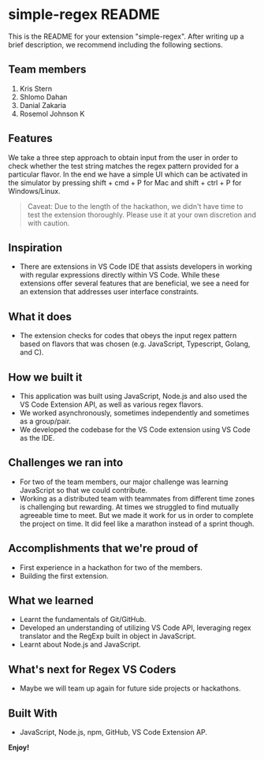 # simple-regex README

This is the README for your extension "simple-regex". After writing up a brief description, we recommend including the following sections.

## Team members

1. Kris Stern
1. Shlomo Dahan
1. Danial Zakaria
1. Rosemol Johnson K

## Features

We take a three step approach to obtain input from the user in order to check whether the test string matches the regex pattern provided for a particular flavor. In the end we have a simple UI which can be activated in the simulator by pressing shift + cmd + P for Mac and shift + ctrl + P for Windows/Linux.

> Caveat: Due to the length of the hackathon, we didn't have time to test the extension thoroughly. Please use it at your own discretion and with caution.

## Inspiration
- There are extensions in VS Code IDE that assists developers in working with regular expressions directly within VS Code. While these extensions offer several features that are beneficial, we see a need for an extension that addresses user interface constraints.

## What it does
- The extension checks for codes that obeys the input regex pattern based on flavors that was chosen (e.g. JavaScript, Typescript, Golang, and C).

## How we built it
- This application was built using JavaScript, Node.js and also used the VS Code Extension API, as well as various regex flavors.
- We worked asynchronously, sometimes independently and sometimes as a group/pair. 
- We developed the codebase for the VS Code extension using VS Code as the IDE. 

## Challenges we ran into
- For two of the team members, our major challenge was learning JavaScript so that we could contribute.
- Working as a distributed team with teammates from different time zones is challenging but rewarding. At times we struggled to find mutually agreeable time to meet. But we made it work for us in order to complete the project on time. It did feel like a marathon instead of a sprint though. 

## Accomplishments that we're proud of
- First experience in a hackathon for two of the members.
- Building the first extension. 

## What we learned
- Learnt the fundamentals of Git/GitHub.
- Developed an understanding of utilizing VS Code API, leveraging regex translator and the RegExp built in object in JavaScript.
- Learnt about Node.js and JavaScript. 

## What's next for Regex VS Coders
- Maybe we will team up again for future side projects or hackathons.

## Built With
- JavaScript, Node.js, npm, GitHub, VS Code Extension AP.

**Enjoy!**

